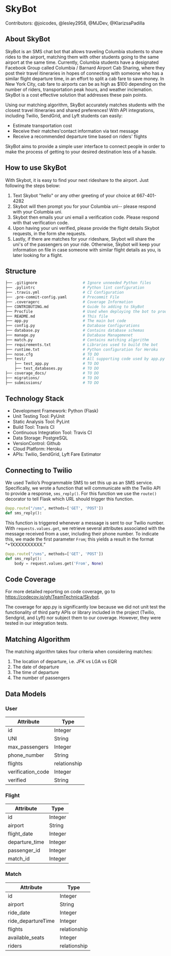 # SkyBot

Contributors: @joicodes, @lesley2958, @MJDev, @KlarizsaPadilla

## About SkyBot

SkyBot is an SMS chat bot that allows traveling Columbia students to share rides to the airport, matching them with other students going to the same airport at the same time. Currently, Columbia students have a designated Facebook Group called Columbia / Barnard Airport Cab Sharing, where they post their travel itineraries in hopes of connecting  with someone who has a similar flight departure time, in an effort to split a cab fare to save money. In New York City, cab fare to airports can be as high as $100 depending on the number of riders, transportation peak hours, and weather inclemation. SkyBot is a cost effective solution that addresses these pain points.

Using our matching algorithm, SkyBot accurately matches students with the closest travel itineraries and shared preferences! With API integrations, including Twilio, SendGrid, and Lyft students can easily:

- Estimate transportation cost
- Receive their matches'contact information via text message
- Receive a recommended departure time based on riders' flights

SkyBot aims to provide a simple user interface to connect people in order to make the process of getting to your desired destination less of a hassle.


## How to use SkyBot

With Skybot, it is easy to find your next rideshare to the airport. Just following the steps below:
1. Text Skybot "hello" or any other greeting of your choice at 667-401-4282
2. Skybot will then prompt you for your Columbia uni-- please respond with your Columbia uni.
3. Skybot then emails your uni email a verification code. Please respond with that verification code.
4. Upon having your uni verified, please provide the flight details Skybot requests, in the form she requests.
5. Lastly, if there are matches for your rideshare, Skybot will share the uni's of the passengers on your ride. Otherwise, Skybot will keep your information on file in case someone with similar flight details as you, is later looking for a flight.


## Structure

```bash
├── .gitignore                    # Ignore unneeded Python files
├── .pylintrc                     # Python lint configuration
├── .travis.yml                   # CI Configuration
├── .pre-commit-config.yaml       # Precommit File
├── .coveragerc                   # Coverage Information
├── CONTRIBUTING.md               # Guide to adding to SkyBot
├── Procfile                      # Used when deploying the bot to production
├── README.md                     # This file
├── app.py                        # The main bot code
├── config.py                     # Database Configurations
├── database.py                   # Contains database schemas
├── manage.py                     # Database Managemenet
├── match.py                      # Contains matching algorithm
├── requirements.txt              # Libraries used to build the bot
├── runtime.txt                   # Python configuration for Heroku
├── nose.cfg             		  # TO DO
├── test/                         # All supporting code used by app.py
    ├── test_app.py               # TO DO
    ├── test_databases.py         # TO DO
├── coverage_docs/				  # TO DO
├── migrations/		     		  # TO DO
├── submissions/				  # TO DO
```


## Technology Stack

- Development Framework: Python (Flask)
- Unit Testing Tool: PyUnit
- Static Analysis Tool: PyLint
- Build Tool: Travis CI
- Continuous Integration Tool: Travis CI
- Data Storage: PostgreSQL
- VersionControl: Github
- Cloud Platform: Heroku
- APIs: Twilio, SendGrid, Lyft Fare Estimator


## Connecting to Twilio

We used Twilio’s Programmable SMS to set this up as an SMS service. Specifically, we wrote a function that will communicate with the Twilio API to provide a response, `sms_reply()`. For this function we use the `route()` decorator to tell Flask which URL should trigger this function.

``` python
@app.route("/sms", methods=['GET', 'POST'])
def sms_reply():
```

This function is triggered whenever a message is sent to our Twilio number. With `requests.values.get`, we retrieve several attributes associated with the message received from a user, including their phone number. To indicate this, we made the first parameter `From`; this yields a result in the format “+1XXXXXXXXXX.”

``` python
@app.route("/sms", methods=['GET', 'POST'])
def sms_reply():
    body = request.values.get('From', None)
```

## Code Coverage

For more detailed reporting on code coverage, go to https://codecov.io/gh/TeamTechnica/Skybot.

The coverage for app.py is significantly low because we did not unit test the functionality of  third party APIs or library included in the project (Twilio, Sendgrid, and Lyft) nor subject them to our coverage. However, they were tested in our integration tests. 

## Matching Algorithm

The matching algorithm takes four criteria when considering matches: 

1. The location of departure, i.e. JFK vs LGA vs EQR
2. The date of departure
3. The time of departure
4. The number of passengers


## Data Models

### User

| Attribute | Type |
| --------- | ----------- |
| id | Integer |
| UNI | String |
| max_passengers | Integer |
| phone_number | String | 
| flights | relationship |
| verification_code | Integer |
| verified | String |

### Flight

| Attribute | Type |
| --------- | ----------- |
| id | Integer |
| airport | String |
| flight_date | Integer |
| departure_time | Integer | 
| passenger_id | Integer |
| match_id | Integer |

### Match

| Attribute | Type |
| --------- | ----------- |
| id | Integer |
| airport | String |
| ride_date | Integer |
| ride_departureTime | Integer | 
| flights | relationship |
| available_seats | Integer |
| riders | relationship |
